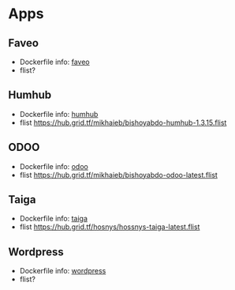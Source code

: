 # Apps

## Faveo
- Dockerfile info: [faveo](./faveo/README.md)
- flist?

## Humhub
- Dockerfile info: [humhub](./humhub/README.md)
- flist https://hub.grid.tf/mikhaieb/bishoyabdo-humhub-1.3.15.flist


## ODOO
- Dockerfile info: [odoo](./odoo/README.md)
- flist https://hub.grid.tf/mikhaieb/bishoyabdo-odoo-latest.flist

## Taiga
- Dockerfile info: [taiga](./taiga/README.md)
- flist https://hub.grid.tf/hosnys/hossnys-taiga-latest.flist

## Wordpress
- Dockerfile info: [wordpress](./wordpress/README.md)
- flist?
